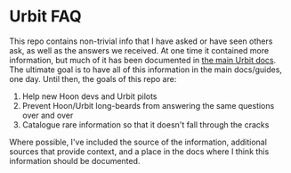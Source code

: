 # Urbit FAQ

This repo contains non-trivial info that I have asked or have seen others ask, as well as the answers we received. At
one time it contained more information, but much of it has been documented in
[the main Urbit docs](https://docs.urbit.org). The ultimate goal is to have all of this information in the main
docs/guides, one day. Until then, the goals of this repo are:

1. Help new Hoon devs and Urbit pilots
2. Prevent Hoon/Urbit long-beards from answering the same questions over and over
3. Catalogue rare information so that it doesn't fall through the cracks

Where possible, I've included the source of the information, additional sources that provide context, and a place in the
docs where I think this information should be documented.
